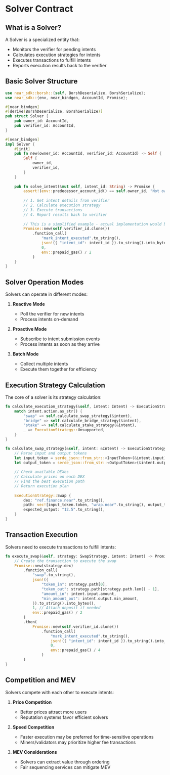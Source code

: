 
# Solver Contract

## What is a Solver?

A Solver is a specialized entity that:
- Monitors the verifier for pending intents
- Calculates execution strategies for intents
- Executes transactions to fulfill intents
- Reports execution results back to the verifier

## Basic Solver Structure

```rust
use near_sdk::borsh::{self, BorshDeserialize, BorshSerialize};
use near_sdk::{env, near_bindgen, AccountId, Promise};

#[near_bindgen]
#[derive(BorshDeserialize, BorshSerialize)]
pub struct Solver {
    pub owner_id: AccountId,
    pub verifier_id: AccountId,
}

#[near_bindgen]
impl Solver {
    #[init]
    pub fn new(owner_id: AccountId, verifier_id: AccountId) -> Self {
        Self {
            owner_id,
            verifier_id,
        }
    }
    
    pub fn solve_intent(&mut self, intent_id: String) -> Promise {
        assert!(env::predecessor_account_id() == self.owner_id, "Not owner");
        
        // 1. Get intent details from verifier
        // 2. Calculate execution strategy
        // 3. Execute transactions
        // 4. Report results back to verifier
        
        // This is a simplified example - actual implementation would be more complex
        Promise::new(self.verifier_id.clone())
            .function_call(
                "mark_intent_executed".to_string(),
                json!({ "intent_id": intent_id }).to_string().into_bytes(),
                0,
                env::prepaid_gas() / 2
            )
    }
}
```

## Solver Operation Modes

Solvers can operate in different modes:

1. **Reactive Mode**
   - Poll the verifier for new intents
   - Process intents on-demand

2. **Proactive Mode**
   - Subscribe to intent submission events
   - Process intents as soon as they arrive

3. **Batch Mode**
   - Collect multiple intents
   - Execute them together for efficiency

## Execution Strategy Calculation

The core of a solver is its strategy calculation:

```rust
fn calculate_execution_strategy(&self, intent: Intent) -> ExecutionStrategy {
    match intent.action.as_str() {
        "swap" => self.calculate_swap_strategy(&intent),
        "bridge" => self.calculate_bridge_strategy(&intent),
        "stake" => self.calculate_stake_strategy(&intent),
        _ => ExecutionStrategy::Unsupported,
    }
}

fn calculate_swap_strategy(&self, intent: &Intent) -> ExecutionStrategy {
    // Parse input and output tokens
    let input_token = serde_json::from_str::<InputToken>(&intent.input).unwrap();
    let output_token = serde_json::from_str::<OutputToken>(&intent.output).unwrap();
    
    // Check available DEXes
    // Calculate prices on each DEX
    // Find the best execution path
    // Return execution plan
    
    ExecutionStrategy::Swap {
        dex: "ref.finance.near".to_string(),
        path: vec![input_token.token, "wrap.near".to_string(), output_token.token],
        expected_output: "12.5".to_string(),
    }
}
```

## Transaction Execution

Solvers need to execute transactions to fulfill intents:

```rust
fn execute_swap(&self, strategy: SwapStrategy, intent: Intent) -> Promise {
    // Create the transaction to execute the swap
    Promise::new(strategy.dex)
        .function_call(
            "swap".to_string(),
            json!({
                "token_in": strategy.path[0],
                "token_out": strategy.path[strategy.path.len() - 1],
                "amount_in": intent.input.amount,
                "min_amount_out": intent.output.min_amount,
            }).to_string().into_bytes(),
            1, // Attach deposit if needed
            env::prepaid_gas() / 2
        )
        .then(
            Promise::new(self.verifier_id.clone())
                .function_call(
                    "mark_intent_executed".to_string(),
                    json!({ "intent_id": intent_id }).to_string().into_bytes(),
                    0,
                    env::prepaid_gas() / 4
                )
        )
}
```

## Competition and MEV

Solvers compete with each other to execute intents:

1. **Price Competition**
   - Better prices attract more users
   - Reputation systems favor efficient solvers

2. **Speed Competition**
   - Faster execution may be preferred for time-sensitive operations
   - Miners/validators may prioritize higher fee transactions

3. **MEV Considerations**
   - Solvers can extract value through ordering
   - Fair sequencing services can mitigate MEV
